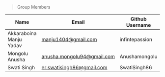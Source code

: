 >Group Members
>
| Name     | Email   | Github Username |
|----------|---------|-----------------|
| Akkaraboina Manju Yadav   | manju1404@gmail.com | infintepassion	  |
| Mongolu Anusha  | anusha.mongolu94@gmail.com  | Anushamongolu  |
| Swati Singh | er.swatisingh86@gmail.com | SwatiSingh86 |

